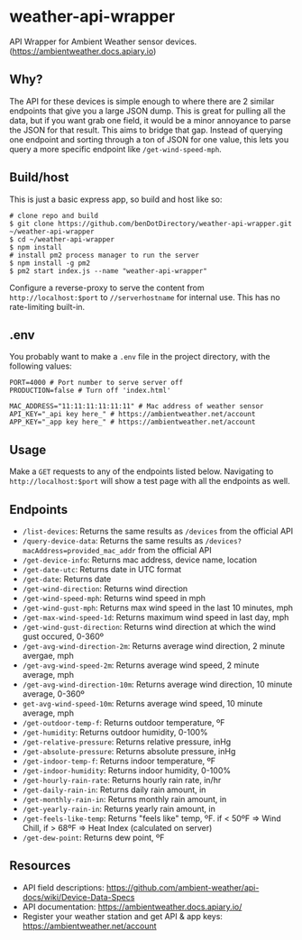 # weather-api-wrapper
API Wrapper for Ambient Weather sensor devices. 
(https://ambientweather.docs.apiary.io)

## Why?
The API for these devices is simple enough to where there are 2 similar endpoints that give you a large JSON dump. This is great for pulling all the data, but if you want grab one field, it would be a minor annoyance to parse the JSON for that result. This aims to bridge that gap. Instead of querying one endpoint and sorting through a ton of JSON for one value, this lets you query a more specific endpoint like ```/get-wind-speed-mph```.

## Build/host
This is just a basic express app, so build and host like so:
```
# clone repo and build
$ git clone https://github.com/benDotDirectory/weather-api-wrapper.git ~/weather-api-wrapper
$ cd ~/weather-api-wrapper
$ npm install
# install pm2 process manager to run the server
$ npm install -g pm2
$ pm2 start index.js --name "weather-api-wrapper"
```

Configure a reverse-proxy to serve the content from ```http://localhost:$port``` to ```//serverhostname``` for internal use. This has no rate-limiting built-in.

## .env
You probably want to make a ```.env``` file in the project directory, with the following values:
```
PORT=4000 # Port number to serve server off
PRODUCTION=false # Turn off 'index.html' 

MAC_ADDRESS="11:11:11:11:11:11" # Mac address of weather sensor
API_KEY="_api key here_" # https://ambientweather.net/account
APP_KEY="_app key here_" # https://ambientweather.net/account
```

## Usage
Make a ```GET``` requests to any of the endpoints listed below. Navigating to ```http://localhost:$port``` will show a test page with all the endpoints as well.

## Endpoints
- ```/list-devices```: Returns the same results as ```/devices``` from the official API
- ```/query-device-data```: Returns the same results as ```/devices?macAddress=provided_mac_addr``` from the official API
- ```/get-device-info```: Returns mac address, device name, location
- ```/get-date-utc```: Returns date in UTC format
- ```/get-date```: Returns date
- ```/get-wind-direction```: Returns wind direction
- ```/get-wind-speed-mph```: Returns wind speed in mph
- ```/get-wind-gust-mph```: Returns max wind speed in the last 10 minutes, mph
- ```/get-max-wind-speed-1d```: Returns maximum wind speed in last day, mph
- ```/get-wind-gust-direction```: Returns wind direction at which the wind gust occured, 0-360º
- ```/get-avg-wind-direction-2m```: Returns average wind direction, 2 minute avergae, mph
- ```/get-avg-wind-speed-2m```: Returns average wind speed, 2 minute average, mph
- ```/get-avg-wind-direction-10m```: Returns average wind direction, 10 minute average, 0-360º
- ```get-avg-wind-speed-10m```: Returns average wind speed, 10 minute average, mph
- ```/get-outdoor-temp-f```: Returns outdoor temperature, ºF
- ```/get-humidity```: Returns outdoor humidity, 0-100%
- ```/get-relative-pressure```: Returns relative pressure, inHg
- ```/get-absolute-pressure```: Returns absolute pressure, inHg
- ```/get-indoor-temp-f```: Returns indoor temperature, ºF
- ```/get-indoor-humidity```: Returns indoor humidity, 0-100%
- ```/get-hourly-rain-rate```: Returns hourly rain rate, in/hr
- ```/get-daily-rain-in```: Returns daily rain amount, in
- ```/get-monthly-rain-in```: Returns monthly rain amount, in
- ```/get-yearly-rain-in```: Returns yearly rain amount, in
- ```/get-feels-like-temp```: Returns "feels like" temp, ºF. if < 50ºF => Wind Chill, if > 68ºF => Heat Index (calculated on server)
- ```/get-dew-point```: Returns dew point, ºF

## Resources
- API field descriptions: https://github.com/ambient-weather/api-docs/wiki/Device-Data-Specs
- API documentation: https://ambientweather.docs.apiary.io/
- Register your weather station and get API & app keys:  https://ambientweather.net/account
